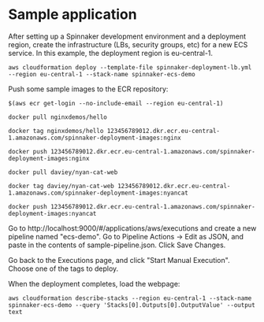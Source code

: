 # Sample application

After setting up a Spinnaker development environment and a deployment region, create the infrastructure (LBs, security groups, etc) for a new ECS service.  In this example, the deployment region is eu-central-1.

```aws cloudformation deploy --template-file spinnaker-deployment-lb.yml --region eu-central-1 --stack-name spinnaker-ecs-demo```

Push some sample images to the ECR repository:

```
$(aws ecr get-login --no-include-email --region eu-central-1)

docker pull nginxdemos/hello

docker tag nginxdemos/hello 123456789012.dkr.ecr.eu-central-1.amazonaws.com/spinnaker-deployment-images:nginx

docker push 123456789012.dkr.ecr.eu-central-1.amazonaws.com/spinnaker-deployment-images:nginx

docker pull daviey/nyan-cat-web

docker tag daviey/nyan-cat-web 123456789012.dkr.ecr.eu-central-1.amazonaws.com/spinnaker-deployment-images:nyancat

docker push 123456789012.dkr.ecr.eu-central-1.amazonaws.com/spinnaker-deployment-images:nyancat
```

Go to http://localhost:9000/#/applications/aws/executions and create a new pipeline named "ecs-demo".  Go to Pipeline Actions -> Edit as JSON, and paste in the contents of sample-pipeline.json.  Click Save Changes.

Go back to the Executions page, and click "Start Manual Execution".  Choose one of the tags to deploy.

When the deployment completes, load the webpage:

```aws cloudformation describe-stacks --region eu-central-1 --stack-name spinnaker-ecs-demo --query 'Stacks[0].Outputs[0].OutputValue' --output text```